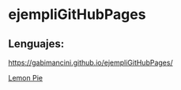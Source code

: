 # ejempliGitHubPages
## Lenguajes:
https://gabimancini.github.io/ejempliGitHubPages/


<a href="url/lemonPie">Lemon Pie</a>
